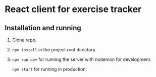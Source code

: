 # React client for exercise tracker

## Installation and running

1. Clone repo.

2. `npm install` in the project root directory.

3. `npm run dev` for running the server with nodemon for development.

    `npm start` for running in production.
